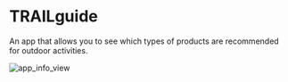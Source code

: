 # TRAILguide
An app that allows you to see which types of products are recommended for outdoor activities.

![app_info_view](https://raw.githubusercontent.com/leoespinal/TRAILguide/App-Screenshots/AppInfoVC.png?raw=true "AppInfoVC")
